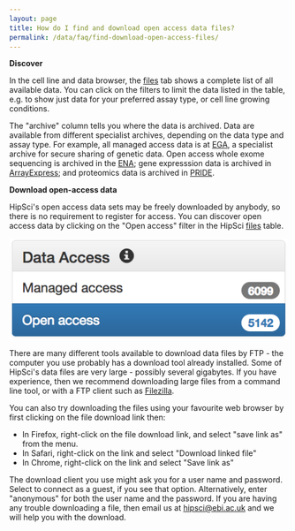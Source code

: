 ```yaml
---
layout: page
title: How do I find and download open access data files?
permalink: /data/faq/find-download-open-access-files/
---
```


**Discover**

In the cell line and data browser, the [files](/lines/#/files) tab shows a complete list of all available data.  You can click on the filters to limit the data listed in the table, e.g. to show just data for your preferred assay type, or cell line growing conditions.

The "archive" column tells you where the data is archived.  Data are available from different specialist archives, depending on the data type and assay type.  For example, all managed access data is at [EGA](https://ega-archive.org/), a specialist archive for secure sharing of genetic data. Open access whole exome sequencing is archived in the [ENA](http://www.ebi.ac.uk/ena); gene expresssion data is archived in [ArrayExpress](https://www.ebi.ac.uk/arrayexpress/); and proteomics data is archived in [PRIDE](http://www.ebi.ac.uk/pride/archive/).

**Download open-access data**

HipSci's open access data sets may be freely downloaded by anybody, so there is no requirement to register for access.  You can discover open access data by clicking on the "Open access" filter in the HipSci [files](/lines/#/files) table.

<img src="/img/datafaq9.png" class="faqimage faqimage-sm">

There are many different tools available to download data files by FTP - the computer you use probably has a download tool already installed. Some of HipSci's data files are very large - possibly several gigabytes.  If you have experience, then we recommend downloading large files from a command line tool, or with a FTP client such as [Filezilla](https://filezilla-project.org/).

You can also try downloading the files using your favourite web browser by first clicking on the file download link then:

* In Firefox, right-click on the file download link, and select "save link as" from the menu.
* In Safari, right-click on the link and select "Download linked file"
* In Chrome, right-click on the link and select "Save link as"

The download client you use might ask you for a user name and password. Select to connect as a guest, if you see that option.  Alternatively, enter "anonymous" for both the user name and the password. If you are having any trouble downloading a file, then email us at hipsci@ebi.ac.uk and we will help you with the download.
